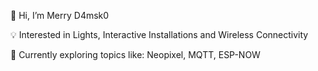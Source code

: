 👋 Hi, I’m Merry D4msk0


💡 Interested in Lights, Interactive Installations and Wireless Connectivity

👀 Currently exploring topics like: Neopixel, MQTT, ESP-NOW

<!---
d4msk0/d4msk0 is a ✨ special ✨ repository because its `README.md` (this file) appears on your GitHub profile.
You can click the Preview link to take a look at your changes.
--->
